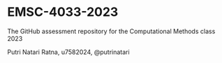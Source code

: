 # EMSC-4033-2023
The GitHub assessment repository for the Computational Methods class 2023



Putri Natari Ratna, u7582024, @putrinatari
